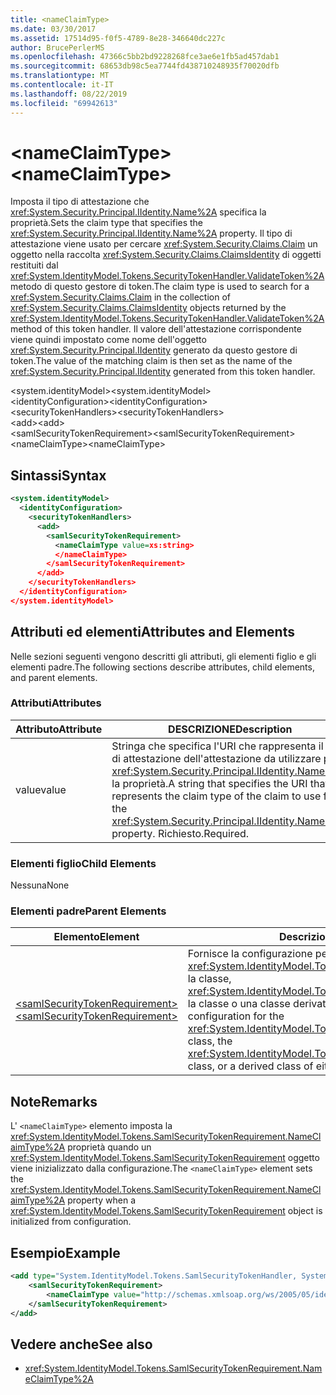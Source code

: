 ```yaml
---
title: <nameClaimType>
ms.date: 03/30/2017
ms.assetid: 17514d95-f0f5-4789-8e28-346640dc227c
author: BrucePerlerMS
ms.openlocfilehash: 47366c5bb2bd9228268fce3ae6e1fb5ad457dab1
ms.sourcegitcommit: 68653db98c5ea7744fd438710248935f70020dfb
ms.translationtype: MT
ms.contentlocale: it-IT
ms.lasthandoff: 08/22/2019
ms.locfileid: "69942613"
---
```

# <a name="nameclaimtype"></a><span data-ttu-id="d1384-101">\<nameClaimType></span><span class="sxs-lookup"><span data-stu-id="d1384-101">\<nameClaimType></span></span>
<span data-ttu-id="d1384-102">Imposta il tipo di attestazione che <xref:System.Security.Principal.IIdentity.Name%2A> specifica la proprietà.</span><span class="sxs-lookup"><span data-stu-id="d1384-102">Sets the claim type that specifies the <xref:System.Security.Principal.IIdentity.Name%2A> property.</span></span> <span data-ttu-id="d1384-103">Il tipo di attestazione viene usato per cercare <xref:System.Security.Claims.Claim> un oggetto nella raccolta <xref:System.Security.Claims.ClaimsIdentity> di oggetti restituiti dal <xref:System.IdentityModel.Tokens.SecurityTokenHandler.ValidateToken%2A> metodo di questo gestore di token.</span><span class="sxs-lookup"><span data-stu-id="d1384-103">The claim type is used to search for a <xref:System.Security.Claims.Claim> in the collection of <xref:System.Security.Claims.ClaimsIdentity> objects returned by the <xref:System.IdentityModel.Tokens.SecurityTokenHandler.ValidateToken%2A> method of this token handler.</span></span> <span data-ttu-id="d1384-104">Il valore dell'attestazione corrispondente viene quindi impostato come nome dell'oggetto <xref:System.Security.Principal.IIdentity> generato da questo gestore di token.</span><span class="sxs-lookup"><span data-stu-id="d1384-104">The value of the matching claim is then set as the name of the <xref:System.Security.Principal.IIdentity> generated from this token handler.</span></span>  
  
 <span data-ttu-id="d1384-105">\<system.identityModel></span><span class="sxs-lookup"><span data-stu-id="d1384-105">\<system.identityModel></span></span>  
<span data-ttu-id="d1384-106">\<identityConfiguration></span><span class="sxs-lookup"><span data-stu-id="d1384-106">\<identityConfiguration></span></span>  
<span data-ttu-id="d1384-107">\<securityTokenHandlers></span><span class="sxs-lookup"><span data-stu-id="d1384-107">\<securityTokenHandlers></span></span>  
<span data-ttu-id="d1384-108">\<add></span><span class="sxs-lookup"><span data-stu-id="d1384-108">\<add></span></span>  
<span data-ttu-id="d1384-109">\<samlSecurityTokenRequirement></span><span class="sxs-lookup"><span data-stu-id="d1384-109">\<samlSecurityTokenRequirement></span></span>  
<span data-ttu-id="d1384-110">\<nameClaimType></span><span class="sxs-lookup"><span data-stu-id="d1384-110">\<nameClaimType></span></span>  
  
## <a name="syntax"></a><span data-ttu-id="d1384-111">Sintassi</span><span class="sxs-lookup"><span data-stu-id="d1384-111">Syntax</span></span>  
  
```xml  
<system.identityModel>  
  <identityConfiguration>  
    <securityTokenHandlers>  
      <add>  
        <samlSecurityTokenRequirement>  
          <nameClaimType value=xs:string>  
          </nameClaimType>  
        </samlSecurityTokenRequirement>  
      </add>  
    </securityTokenHandlers>  
  </identityConfiguration>  
</system.identityModel>  
```  
  
## <a name="attributes-and-elements"></a><span data-ttu-id="d1384-112">Attributi ed elementi</span><span class="sxs-lookup"><span data-stu-id="d1384-112">Attributes and Elements</span></span>  
 <span data-ttu-id="d1384-113">Nelle sezioni seguenti vengono descritti gli attributi, gli elementi figlio e gli elementi padre.</span><span class="sxs-lookup"><span data-stu-id="d1384-113">The following sections describe attributes, child elements, and parent elements.</span></span>  
  
### <a name="attributes"></a><span data-ttu-id="d1384-114">Attributi</span><span class="sxs-lookup"><span data-stu-id="d1384-114">Attributes</span></span>  
  
|<span data-ttu-id="d1384-115">Attributo</span><span class="sxs-lookup"><span data-stu-id="d1384-115">Attribute</span></span>|<span data-ttu-id="d1384-116">DESCRIZIONE</span><span class="sxs-lookup"><span data-stu-id="d1384-116">Description</span></span>|  
|---------------|-----------------|  
|<span data-ttu-id="d1384-117">value</span><span class="sxs-lookup"><span data-stu-id="d1384-117">value</span></span>|<span data-ttu-id="d1384-118">Stringa che specifica l'URI che rappresenta il tipo di attestazione dell'attestazione da utilizzare per <xref:System.Security.Principal.IIdentity.Name%2A> la proprietà.</span><span class="sxs-lookup"><span data-stu-id="d1384-118">A string that specifies the URI that represents the claim type of the claim to use for the <xref:System.Security.Principal.IIdentity.Name%2A> property.</span></span> <span data-ttu-id="d1384-119">Richiesto.</span><span class="sxs-lookup"><span data-stu-id="d1384-119">Required.</span></span>|  
  
### <a name="child-elements"></a><span data-ttu-id="d1384-120">Elementi figlio</span><span class="sxs-lookup"><span data-stu-id="d1384-120">Child Elements</span></span>  
 <span data-ttu-id="d1384-121">Nessuna</span><span class="sxs-lookup"><span data-stu-id="d1384-121">None</span></span>  
  
### <a name="parent-elements"></a><span data-ttu-id="d1384-122">Elementi padre</span><span class="sxs-lookup"><span data-stu-id="d1384-122">Parent Elements</span></span>  
  
|<span data-ttu-id="d1384-123">Elemento</span><span class="sxs-lookup"><span data-stu-id="d1384-123">Element</span></span>|<span data-ttu-id="d1384-124">Descrizione</span><span class="sxs-lookup"><span data-stu-id="d1384-124">Description</span></span>|  
|-------------|-----------------|  
|[<span data-ttu-id="d1384-125">\<samlSecurityTokenRequirement></span><span class="sxs-lookup"><span data-stu-id="d1384-125">\<samlSecurityTokenRequirement></span></span>](samlsecuritytokenrequirement.md)|<span data-ttu-id="d1384-126">Fornisce la configurazione per <xref:System.IdentityModel.Tokens.SamlSecurityTokenHandler> la classe, <xref:System.IdentityModel.Tokens.Saml2SecurityTokenHandler> la classe o una classe derivata di una di queste classi.</span><span class="sxs-lookup"><span data-stu-id="d1384-126">Provides configuration for the <xref:System.IdentityModel.Tokens.SamlSecurityTokenHandler> class, the <xref:System.IdentityModel.Tokens.Saml2SecurityTokenHandler> class, or a derived class of either of these classes.</span></span>|  
  
## <a name="remarks"></a><span data-ttu-id="d1384-127">Note</span><span class="sxs-lookup"><span data-stu-id="d1384-127">Remarks</span></span>  
 <span data-ttu-id="d1384-128">L' `<nameClaimType>` elemento imposta la <xref:System.IdentityModel.Tokens.SamlSecurityTokenRequirement.NameClaimType%2A> proprietà quando un <xref:System.IdentityModel.Tokens.SamlSecurityTokenRequirement> oggetto viene inizializzato dalla configurazione.</span><span class="sxs-lookup"><span data-stu-id="d1384-128">The `<nameClaimType>` element sets the <xref:System.IdentityModel.Tokens.SamlSecurityTokenRequirement.NameClaimType%2A> property when a <xref:System.IdentityModel.Tokens.SamlSecurityTokenRequirement> object is initialized from configuration.</span></span>  
  
## <a name="example"></a><span data-ttu-id="d1384-129">Esempio</span><span class="sxs-lookup"><span data-stu-id="d1384-129">Example</span></span>  
  
```xml  
<add type="System.IdentityModel.Tokens.SamlSecurityTokenHandler, System.IdentityModel">  
    <samlSecurityTokenRequirement>  
        <nameClaimType value="http://schemas.xmlsoap.org/ws/2005/05/identity/claims/name" />  
    </samlSecurityTokenRequirement>  
</add>  
```  
  
## <a name="see-also"></a><span data-ttu-id="d1384-130">Vedere anche</span><span class="sxs-lookup"><span data-stu-id="d1384-130">See also</span></span>

- <xref:System.IdentityModel.Tokens.SamlSecurityTokenRequirement.NameClaimType%2A>
